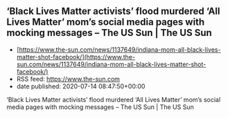 ## ‘Black Lives Matter activists’ flood murdered ‘All Lives Matter’ mom’s social media pages with mocking messages – The US Sun | The US Sun
 - [https://www.the-sun.com/news/1137649/indiana-mom-all-black-lives-matter-shot-facebook/](https://www.the-sun.com/news/1137649/indiana-mom-all-black-lives-matter-shot-facebook/)
 - RSS feed: https://www.the-sun.com
 - date published: 2020-07-14 08:47:50+00:00

‘Black Lives Matter activists’ flood murdered ‘All Lives Matter’ mom’s social media pages with mocking messages – The US Sun | The US Sun

